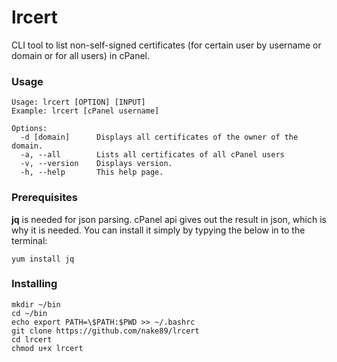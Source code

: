 # lrcert
CLI tool to list non-self-signed certificates (for certain user by username or domain or for all users) in cPanel.
### Usage
```
Usage: lrcert [OPTION] [INPUT]
Example: lrcert [cPanel username]

Options:
  -d [domain]      Displays all certificates of the owner of the domain.
  -a, --all        Lists all certificates of all cPanel users
  -v, --version    Displays version.
  -h, --help       This help page.

```

### Prerequisites
**jq** is needed for json parsing. cPanel api gives out the result in json, which is why it is needed. You can install it simply by typying the below in to the terminal:
```
yum install jq
```

### Installing
```
mkdir ~/bin
cd ~/bin
echo export PATH=\$PATH:$PWD >> ~/.bashrc
git clone https://github.com/nake89/lrcert
cd lrcert
chmod u+x lrcert
```
